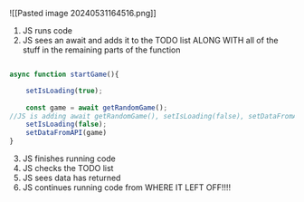 ![[Pasted image 20240531164516.png]]


1. JS runs code 
2. JS sees an await and adds it to the TODO list ALONG WITH all of the stuff in the remaining parts of the function 
```js

async function startGame(){

	setIsLoading(true); 
	
	const game = await getRandomGame(); 
//JS is adding await getRandomGame(), setIsLoading(false), setDataFromAPI(game) to the TODO list!!!! 
	setIsLoading(false); 	
	setDataFromAPI(game)
}
```
3. JS finishes running code 
4. JS checks the TODO list 
5. JS sees data has returned 
6. JS continues running code from WHERE IT LEFT OFF!!!!
